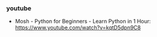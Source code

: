 ### youtube
- Mosh - Python for Beginners - Learn Python in 1 Hour: https://www.youtube.com/watch?v=kqtD5dpn9C8
